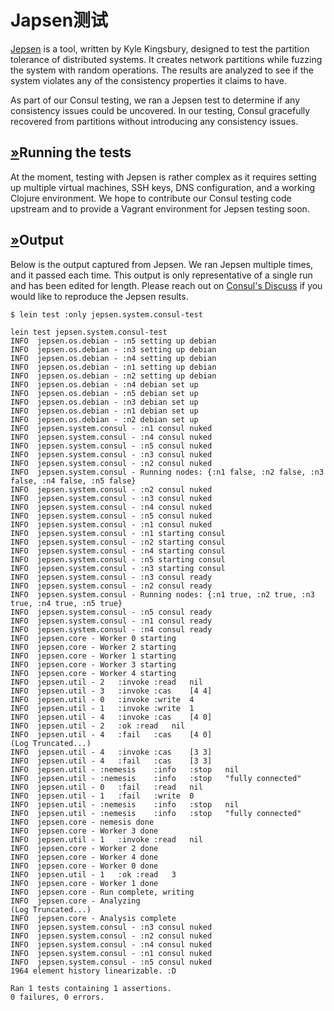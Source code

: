 # Japsen测试

[Jepsen](http://aphyr.com/posts/281-call-me-maybe-carly-rae-jepsen-and-the-perils-of-network-partitions) is a tool, written by Kyle Kingsbury, designed to test the partition tolerance of distributed systems. It creates network partitions while fuzzing the system with random operations. The results are analyzed to see if the system violates any of the consistency properties it claims to have.

As part of our Consul testing, we ran a Jepsen test to determine if any consistency issues could be uncovered. In our testing, Consul gracefully recovered from partitions without introducing any consistency issues.

## [»](consul-by-hashicorp-4.md#running-the-tests)Running the tests

At the moment, testing with Jepsen is rather complex as it requires setting up multiple virtual machines, SSH keys, DNS configuration, and a working Clojure environment. We hope to contribute our Consul testing code upstream and to provide a Vagrant environment for Jepsen testing soon.

## [»](consul-by-hashicorp-4.md#output)Output

Below is the output captured from Jepsen. We ran Jepsen multiple times, and it passed each time. This output is only representative of a single run and has been edited for length. Please reach out on [Consul's Discuss](https://discuss.hashicorp.com/c/consul) if you would like to reproduce the Jepsen results.

```text
$ lein test :only jepsen.system.consul-test

lein test jepsen.system.consul-test
INFO  jepsen.os.debian - :n5 setting up debian
INFO  jepsen.os.debian - :n3 setting up debian
INFO  jepsen.os.debian - :n4 setting up debian
INFO  jepsen.os.debian - :n1 setting up debian
INFO  jepsen.os.debian - :n2 setting up debian
INFO  jepsen.os.debian - :n4 debian set up
INFO  jepsen.os.debian - :n5 debian set up
INFO  jepsen.os.debian - :n3 debian set up
INFO  jepsen.os.debian - :n1 debian set up
INFO  jepsen.os.debian - :n2 debian set up
INFO  jepsen.system.consul - :n1 consul nuked
INFO  jepsen.system.consul - :n4 consul nuked
INFO  jepsen.system.consul - :n5 consul nuked
INFO  jepsen.system.consul - :n3 consul nuked
INFO  jepsen.system.consul - :n2 consul nuked
INFO  jepsen.system.consul - Running nodes: {:n1 false, :n2 false, :n3 false, :n4 false, :n5 false}
INFO  jepsen.system.consul - :n2 consul nuked
INFO  jepsen.system.consul - :n3 consul nuked
INFO  jepsen.system.consul - :n4 consul nuked
INFO  jepsen.system.consul - :n5 consul nuked
INFO  jepsen.system.consul - :n1 consul nuked
INFO  jepsen.system.consul - :n1 starting consul
INFO  jepsen.system.consul - :n2 starting consul
INFO  jepsen.system.consul - :n4 starting consul
INFO  jepsen.system.consul - :n5 starting consul
INFO  jepsen.system.consul - :n3 starting consul
INFO  jepsen.system.consul - :n3 consul ready
INFO  jepsen.system.consul - :n2 consul ready
INFO  jepsen.system.consul - Running nodes: {:n1 true, :n2 true, :n3 true, :n4 true, :n5 true}
INFO  jepsen.system.consul - :n5 consul ready
INFO  jepsen.system.consul - :n1 consul ready
INFO  jepsen.system.consul - :n4 consul ready
INFO  jepsen.core - Worker 0 starting
INFO  jepsen.core - Worker 2 starting
INFO  jepsen.core - Worker 1 starting
INFO  jepsen.core - Worker 3 starting
INFO  jepsen.core - Worker 4 starting
INFO  jepsen.util - 2   :invoke :read   nil
INFO  jepsen.util - 3   :invoke :cas    [4 4]
INFO  jepsen.util - 0   :invoke :write  4
INFO  jepsen.util - 1   :invoke :write  1
INFO  jepsen.util - 4   :invoke :cas    [4 0]
INFO  jepsen.util - 2   :ok :read   nil
INFO  jepsen.util - 4   :fail   :cas    [4 0]
(Log Truncated...)
INFO  jepsen.util - 4   :invoke :cas    [3 3]
INFO  jepsen.util - 4   :fail   :cas    [3 3]
INFO  jepsen.util - :nemesis    :info   :stop   nil
INFO  jepsen.util - :nemesis    :info   :stop   "fully connected"
INFO  jepsen.util - 0   :fail   :read   nil
INFO  jepsen.util - 1   :fail   :write  0
INFO  jepsen.util - :nemesis    :info   :stop   nil
INFO  jepsen.util - :nemesis    :info   :stop   "fully connected"
INFO  jepsen.core - nemesis done
INFO  jepsen.core - Worker 3 done
INFO  jepsen.util - 1   :invoke :read   nil
INFO  jepsen.core - Worker 2 done
INFO  jepsen.core - Worker 4 done
INFO  jepsen.core - Worker 0 done
INFO  jepsen.util - 1   :ok :read   3
INFO  jepsen.core - Worker 1 done
INFO  jepsen.core - Run complete, writing
INFO  jepsen.core - Analyzing
(Log Truncated...)
INFO  jepsen.core - Analysis complete
INFO  jepsen.system.consul - :n3 consul nuked
INFO  jepsen.system.consul - :n2 consul nuked
INFO  jepsen.system.consul - :n4 consul nuked
INFO  jepsen.system.consul - :n1 consul nuked
INFO  jepsen.system.consul - :n5 consul nuked
1964 element history linearizable. :D

Ran 1 tests containing 1 assertions.
0 failures, 0 errors.
```


